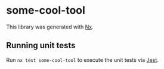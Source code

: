 # some-cool-tool

This library was generated with [Nx](https://nx.dev).

## Running unit tests

Run `nx test some-cool-tool` to execute the unit tests via [Jest](https://jestjs.io).
